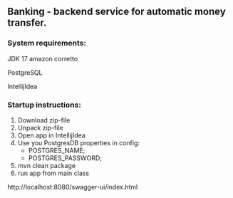 ## Banking - backend service for automatic money transfer.

### System requirements:
JDK 17 amazon corretto  

PostgreSQL

IntellijIdea

### Startup instructions:
1. Download zip-file
2. Unpack zip-file
3. Open app in IntellijIdea
4. Use you PostgresDB properties in config:
   - POSTGRES_NAME; 
   - POSTGRES_PASSWORD;
5. mvn clean package
6. run app from main class

http://localhost:8080/swagger-ui/index.html